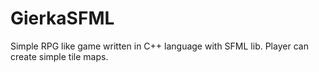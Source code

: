 # GierkaSFML
Simple RPG like game written in C++ language with SFML lib.
Player can create simple tile maps.
